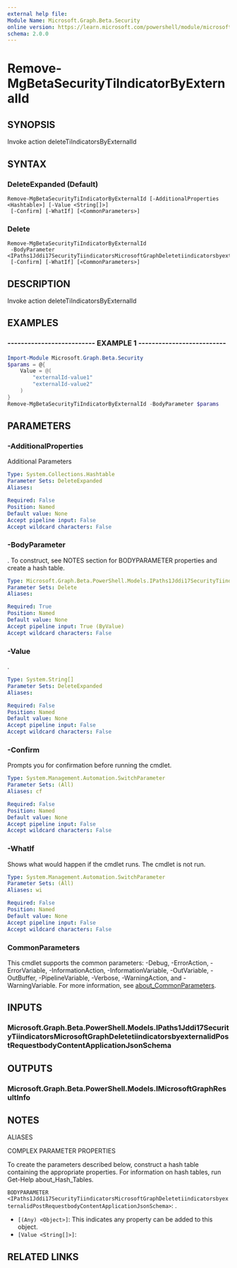 ```yaml
---
external help file:
Module Name: Microsoft.Graph.Beta.Security
online version: https://learn.microsoft.com/powershell/module/microsoft.graph.beta.security/remove-mgbetasecuritytiindicatorbyexternalid
schema: 2.0.0
---
```


# Remove-MgBetaSecurityTiIndicatorByExternalId

## SYNOPSIS
Invoke action deleteTiIndicatorsByExternalId

## SYNTAX

### DeleteExpanded (Default)
```
Remove-MgBetaSecurityTiIndicatorByExternalId [-AdditionalProperties <Hashtable>] [-Value <String[]>]
 [-Confirm] [-WhatIf] [<CommonParameters>]
```

### Delete
```
Remove-MgBetaSecurityTiIndicatorByExternalId
 -BodyParameter <IPaths1Jddi17SecurityTiindicatorsMicrosoftGraphDeletetiindicatorsbyexternalidPostRequestbodyContentApplicationJsonSchema>
 [-Confirm] [-WhatIf] [<CommonParameters>]
```

## DESCRIPTION
Invoke action deleteTiIndicatorsByExternalId

## EXAMPLES

### -------------------------- EXAMPLE 1 --------------------------
```powershell
Import-Module Microsoft.Graph.Beta.Security
$params = @{
	Value = @(
		"externalId-value1"
		"externalId-value2"
	)
}
Remove-MgBetaSecurityTiIndicatorByExternalId -BodyParameter $params
```



## PARAMETERS

### -AdditionalProperties
Additional Parameters

```yaml
Type: System.Collections.Hashtable
Parameter Sets: DeleteExpanded
Aliases:

Required: False
Position: Named
Default value: None
Accept pipeline input: False
Accept wildcard characters: False
```

### -BodyParameter
.
To construct, see NOTES section for BODYPARAMETER properties and create a hash table.

```yaml
Type: Microsoft.Graph.Beta.PowerShell.Models.IPaths1Jddi17SecurityTiindicatorsMicrosoftGraphDeletetiindicatorsbyexternalidPostRequestbodyContentApplicationJsonSchema
Parameter Sets: Delete
Aliases:

Required: True
Position: Named
Default value: None
Accept pipeline input: True (ByValue)
Accept wildcard characters: False
```

### -Value
.

```yaml
Type: System.String[]
Parameter Sets: DeleteExpanded
Aliases:

Required: False
Position: Named
Default value: None
Accept pipeline input: False
Accept wildcard characters: False
```

### -Confirm
Prompts you for confirmation before running the cmdlet.

```yaml
Type: System.Management.Automation.SwitchParameter
Parameter Sets: (All)
Aliases: cf

Required: False
Position: Named
Default value: None
Accept pipeline input: False
Accept wildcard characters: False
```

### -WhatIf
Shows what would happen if the cmdlet runs.
The cmdlet is not run.

```yaml
Type: System.Management.Automation.SwitchParameter
Parameter Sets: (All)
Aliases: wi

Required: False
Position: Named
Default value: None
Accept pipeline input: False
Accept wildcard characters: False
```

### CommonParameters
This cmdlet supports the common parameters: -Debug, -ErrorAction, -ErrorVariable, -InformationAction, -InformationVariable, -OutVariable, -OutBuffer, -PipelineVariable, -Verbose, -WarningAction, and -WarningVariable. For more information, see [about_CommonParameters](http://go.microsoft.com/fwlink/?LinkID=113216).

## INPUTS

### Microsoft.Graph.Beta.PowerShell.Models.IPaths1Jddi17SecurityTiindicatorsMicrosoftGraphDeletetiindicatorsbyexternalidPostRequestbodyContentApplicationJsonSchema

## OUTPUTS

### Microsoft.Graph.Beta.PowerShell.Models.IMicrosoftGraphResultInfo

## NOTES

ALIASES

COMPLEX PARAMETER PROPERTIES

To create the parameters described below, construct a hash table containing the appropriate properties. For information on hash tables, run Get-Help about_Hash_Tables.


`BODYPARAMETER <IPaths1Jddi17SecurityTiindicatorsMicrosoftGraphDeletetiindicatorsbyexternalidPostRequestbodyContentApplicationJsonSchema>`: .
  - `[(Any) <Object>]`: This indicates any property can be added to this object.
  - `[Value <String[]>]`: 

## RELATED LINKS


